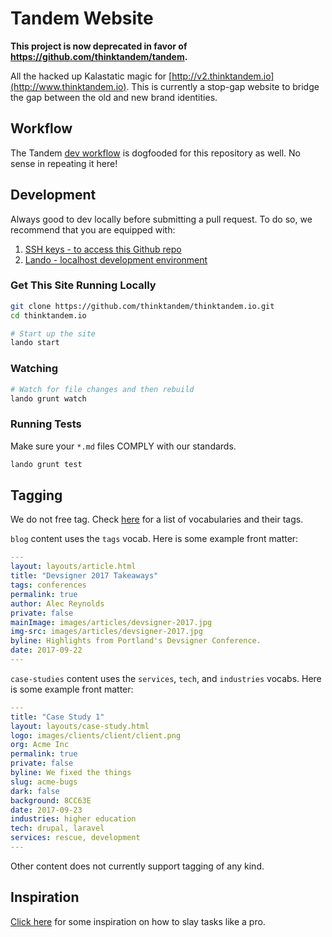 Tandem Website
==============

**This project is now deprecated in favor of <https://github.com/thinktandem/tandem>.**

All the hacked up Kalastatic magic for [http://v2.thinktandem.io](http://www.thinktandem.io). This is currently a stop-gap website to bridge the gap between the old and new brand identities.

Workflow
--------

The Tandem [dev workflow](https://docs.thinktandem.io/) is dogfooded for this repository as well. No sense in repeating it here!

Development
-----------

Always good to dev locally before submitting a pull request. To do so, we recommend that you are equipped with:

1.  [SSH keys - to access this Github repo](https://help.github.com/articles/adding-a-new-ssh-key-to-your-github-account/)
2.  [Lando - localhost development environment](http://docs.lndo.io)

### Get This Site Running Locally

```bash
git clone https://github.com/thinktandem/thinktandem.io.git
cd thinktandem.io

# Start up the site
lando start
```

### Watching

```bash
# Watch for file changes and then rebuild
lando grunt watch
```

### Running Tests

Make sure your `*.md` files COMPLY with our standards.

```bash
lando grunt test
```

Tagging
-------

We do not free tag. Check [here](https://github.com/thinktandem/thinktandem.io/blob/master/src/config/tags.metadata) for a list of vocabularies and their tags.

`blog` content uses the `tags` vocab. Here is some example front matter:

```yaml
---
layout: layouts/article.html
title: "Devsigner 2017 Takeaways"
tags: conferences
permalink: true
author: Alec Reynolds
private: false
mainImage: images/articles/devsigner-2017.jpg
img-src: images/articles/devsigner-2017.jpg
byline: Highlights from Portland's Devsigner Conference.
date: 2017-09-22
---
```

`case-studies` content uses the `services`, `tech`, and `industries` vocabs. Here is some example front matter:

```yaml
---
title: "Case Study 1"
layout: layouts/case-study.html
logo: images/clients/client/client.png
org: Acme Inc
permalink: true
private: false
byline: We fixed the things
slug: acme-bugs
dark: false
background: 8CC63E
date: 2017-09-23
industries: higher education
tech: drupal, laravel
services: rescue, development
---
```

Other content does not currently support tagging of any kind.

Inspiration
-----------

[Click here](https://www.youtube.com/watch?v=gqwuYX3fZZc) for some inspiration on how to slay tasks like a pro.
